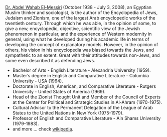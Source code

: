 [Dr. Abdel Wahab El-Messiri](https://www.elmessiri.com/cv.php) (October 1938 - July 3, 2008), an Egyptian Muslim thinker and sociologist, is the author of the Encyclopedia of Jews, Judaism and Zionism, one of the largest Arab encyclopedic works of the twentieth century. Through which he was able, in the opinion of some, to give a new, encyclopedic, objective, scientific view of the Jewish phenomenon in particular, and the experience of Western modernity in general, using what he developed during his academic life in terms of developing the concept of explanatory models. However, in the opinion of others, his vision in his encyclopedia was biased towards the Jews, and sympathetic to an extent. Great with their attitudes towards non-Jews, and some even described it as defending Jews.

* Bachelor of Arts - English Literature - Alexandria University (1959).
* Master’s degree in English and Comparative Literature - Columbia University - USA (1964).
* Doctorate in English, American, and Comparative Literature - Rutgers University - United States of America (1969).
* Head of the Zionist Thought Unit and Member of the Council of Experts at the Center for Political and Strategic Studies in Al-Ahram (1970-1975).
* Cultural Advisor to the Permanent Delegation of the League of Arab States to the United Nations in New York (1975-1979).
* Professor of English and Comparative Literature - Ain Shams University (1979-1983).
* and more ... check [wikipedia](https://ar.wikipedia.org/wiki/%D8%B9%D8%A8%D8%AF_%D8%A7%D9%84%D9%88%D9%87%D8%A7%D8%A8_%D8%A7%D9%84%D9%85%D8%B3%D9%8A%D8%B1%D9%8A).
